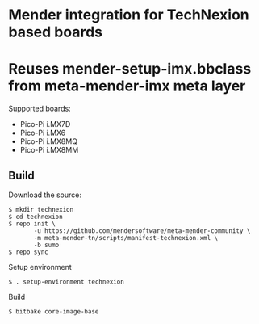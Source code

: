 # Mender integration for TechNexion based boards

# Reuses mender-setup-imx.bbclass from meta-mender-imx meta layer

Supported boards:

 - Pico-Pi i.MX7D
 - Pico-Pi i.MX6
 - Pico-Pi i.MX8MQ
 - Pico-Pi i.MX8MM

## Build

Download the source:

    $ mkdir technexion
    $ cd technexion
    $ repo init \
           -u https://github.com/mendersoftware/meta-mender-community \
           -m meta-mender-tn/scripts/manifest-technexion.xml \
           -b sumo
    $ repo sync

Setup environment

    $ . setup-environment technexion

Build

    $ bitbake core-image-base
